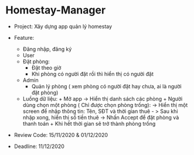 # Homestay-Manager
- Project: Xây dựng app quản lý homestay
- Feature:
	- Đăng nhập, đăng ký

	* User
    - Đặt phòng:
    	+ Đặt theo giờ
    	+ Khi phòng có người đặt rồi thì hiển thị có người đặt
  * Admin
    - Quản lý phòng ( xem phòng có người đặt hay chưa, ai là người đặt phòng)

  - Luồng dữ liệu:
    	+ Mở app -> Hiển thị danh sách các phòng
    	+ Người dùng chọn một phòng ( Chỉ được chọn phòng trống): -> Hiển thị một screen để nhập thông tin: Tên, SĐT và thời gian thuê - > Sau khi nhập xong, hiển thị số tiền thuê -> Nhấn Accept để đặt phòng và thanh toán
    	+ Khi hết thời gian sẽ trở thành phòng trống
- Review Code: 15/11/2020 & 01/12/2020
- Deadline: 11/12/2020
